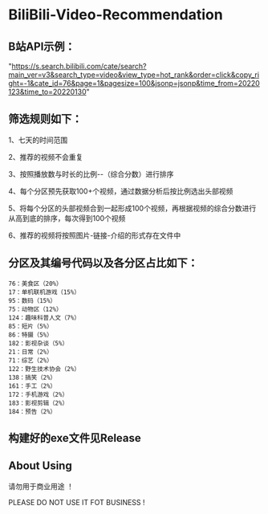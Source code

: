 # BiliBili-Video-Recommendation

## B站API示例：
"https://s.search.bilibili.com/cate/search?main_ver=v3&search_type=video&view_type=hot_rank&order=click&copy_right=-1&cate_id=76&page=1&pagesize=100&jsonp=jsonp&time_from=20220123&time_to=20220130"

## 筛选规则如下：
1、七天的时间范围

2、推荐的视频不会重复

3、按照播放数与时长的比例--（综合分数）进行排序

4、每个分区预先获取100+个视频，通过数据分析后按比例选出头部视频

5、将每个分区的头部视频合到一起形成100个视频，再根据视频的综合分数进行从高到底的排序，每次得到100个视频

6、推荐的视频将按照图片-链接-介绍的形式存在文件中

## 分区及其编号代码以及各分区占比如下：
	76：美食区（20%）
	17：单机联机游戏（15%）
	95：数码（15%）
	75：动物区（12%）
	124：趣味科普人文（7%）
	85：短片（5%）
	86：特摄（5%）
	182：影视杂谈（5%）
	21：日常（2%）
	71：综艺（2%）
	122：野生技术协会（2%）
	138：搞笑（2%）
	161：手工（2%）
	172：手机游戏（2%）
	183：影视剪辑（2%）
	184：预告（2%）
	
## 构建好的exe文件见Release

## About Using
请勿用于商业用途 ！

PLEASE DO NOT USE IT FOT BUSINESS !
